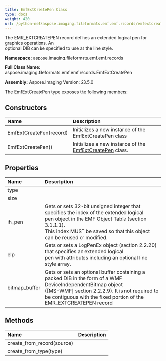 ```yaml
---
title: EmfExtCreatePen Class
type: docs
weight: 420
url: /python-net/aspose.imaging.fileformats.emf.emf.records/emfextcreatepen/
---
```


The EMR_EXTCREATEPEN record defines an extended logical pen for graphics operations. An<br/>            optional DIB can be specified to use as the line style.

**Namespace:** [aspose.imaging.fileformats.emf.emf.records](/imaging/python-net/aspose.imaging.fileformats.emf.emf.records/)

**Full Class Name:** aspose.imaging.fileformats.emf.emf.records.EmfExtCreatePen

**Assembly:**  Aspose.Imaging Version: 23.5.0

The EmfExtCreatePen type exposes the following members:
## **Constructors**
|**Name**|**Description**|
| :- | :- |
|EmfExtCreatePen(record)|Initializes a new instance of the EmfExtCreatePen class|
|EmfExtCreatePen()|Initializes a new instance of the [EmfExtCreatePen](/imaging/python-net/aspose.imaging.fileformats.emf.emf.records/emfextcreatepen/) class.|
## **Properties**
|**Name**|**Description**|
| :- | :- |
|type|  |
|size|  |
|ih_pen|Gets or sets  32-bit unsigned integer that specifies the index of the extended logical <br/>            pen object in the EMF Object Table (section 3.1.1.1). <br/>            This index MUST be saved so that this object can be reused or modified.|
|elp|Gets or sets a LogPenEx object (section 2.2.20) that specifies an extended logical <br/>            pen with attributes including an optional line style array.|
|bitmap_buffer|Gets or sets an optional buffer containing a packed DIB in the form of a WMF DeviceIndependentBitmap object<br/>            ([MS-WMF] section 2.2.2.9). It is not required to be contiguous with the fixed portion of the EMR_EXTCREATEPEN record|
## **Methods**
|**Name**|**Description**|
| :- | :- |
|create_from_record(source)|  |
|create_from_type(type)|  |
